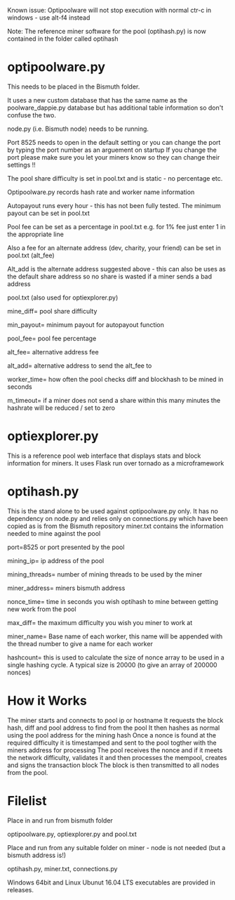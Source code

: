 Known issue: Optipoolware will not stop execution with normal ctr-c in windows - use alt-f4 instead

Note: The reference miner software for the pool (optihash.py) is now contained in the folder called optihash

# optipoolware.py

This needs to be placed in the Bismuth folder.

It uses a new custom database that has the same name as the poolware_dappie.py database but has additional table information so don't confuse the two.

node.py (i.e. Bismuth node) needs to be running.

Port 8525 needs to open in the default setting or you can change the port by typing the port number as an arguement on startup
If you change the port please make sure you let your miners know so they can change their settings !!

The pool share difficulty is set in pool.txt and is static - no percentage etc.

Optipoolware.py records hash rate and worker name information

Autopayout runs every hour - this has not been fully tested. The minimum payout can be set in pool.txt

Pool fee can be set as a percentage in pool.txt e.g. for 1% fee just enter 1 in the appropriate line

Also a fee for an alternate address (dev, charity, your friend) can be set in pool.txt (alt_fee)

Alt_add is the alternate address suggested above - this can also be uses as the default share address so no share is wasted if a miner sends a bad address

pool.txt (also used for optiexplorer.py)

mine_diff= pool share difficulty

min_payout= minimum payout for autopayout function

pool_fee= pool fee percentage

alt_fee= alternative address fee

alt_add= alternative address to send the alt_fee to

worker_time= how often the pool checks diff and blockhash to be mined in seconds

m_timeout= if a miner does not send a share within this many minutes the hashrate will be reduced / set to zero

# optiexplorer.py

This is a reference pool web interface that displays stats and block information for miners. It uses Flask run over tornado as a microframework

# optihash.py

This is the stand alone to be used against optipoolware.py only.
It has no dependency on node.py and relies only on connections.py which have been copied as is from the Bismuth repository
miner.txt contains the information needed to mine against the pool

port=8525 or port presented by the pool

mining_ip= ip address of the pool

mining_threads= number of mining threads to be used by the miner

miner_address= miners bismuth address

nonce_time= time in seconds you wish optihash to mine between getting new work from the pool

max_diff= the maximum difficulty you wish you miner to work at

miner_name= Base name of each worker, this name will be appended with the thread number to give a name for each worker

hashcount= this is used to calculate the size of nonce array to be used in a single hashing cycle. A typical size is 20000 (to give an array of 200000 nonces)

# How it Works

The miner starts and connects to pool ip or hostname
It requests the block hash, diff and pool address to find from the pool
It then hashes as normal using the pool address for the mining hash
Once a nonce is found at the required difficulty it is timestamped and sent to the pool togther with the miners address for processing
The pool receives the nonce and if it meets the network difficulty, validates it and then processes the mempool, creates and signs the transaction block
The block is then transmitted to all nodes from the pool.

# Filelist

Place in and run from bismuth folder

optipoolware.py, optiexplorer.py and pool.txt

Place and run from any suitable folder on miner - node is not needed (but a bismuth address is!)

optihash.py, miner.txt, connections.py

Windows 64bit and Linux Ubunut 16.04 LTS executables are provided in releases.
